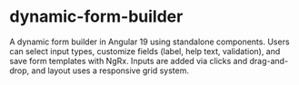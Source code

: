 # dynamic-form-builder
A dynamic form builder in Angular 19 using standalone components. Users can select input types, customize fields (label, help text, validation), and save form templates with NgRx. Inputs are added via clicks and drag-and-drop, and layout uses a responsive grid system.
